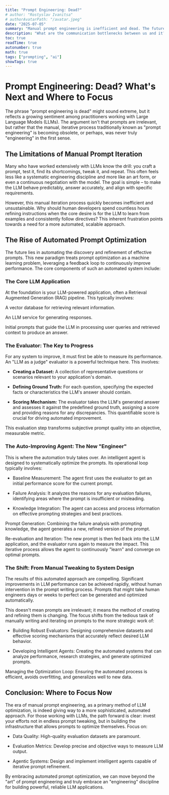 ```yaml
---
title: "Prompt Engineering: Dead?"
# author: "Rostyslav Ivanitsa"
# authorAvatarPath: "/avatar.jpeg"
date: "2025-07-05"
summary: "Manual prompt engineering is inefficient and dead. The future involves automated prompt optimization using a three-part system: a core LLM application, an LLM-as-a-judge evaluator to measure performance, and an auto-improving agent that researches, generates, and refines prompts. This approach has shown significant performance gains, shifting the focus from manual prompt tweaking to building robust evaluators and agentic systems for continuous, automated LLM improvement"
description: "What are the communication bottlenecks between us and it?"
toc: true
readTime: true
autonumber: true
math: true
tags: ["prompting", "ai"]
showTags: true
---
```


# Prompt Engineering: Dead? What's Next and Where to Focus
The phrase "prompt engineering is dead" might sound extreme, but it reflects a growing sentiment among practitioners working with Large Language Models (LLMs). The argument isn't that prompts are irrelevant, but rather that the manual, iterative process traditionally known as "prompt engineering" is becoming obsolete, or perhaps, was never truly "engineering" in the first sense.

## The Limitations of Manual Prompt Iteration
Many who have worked extensively with LLMs know the drill: you craft a prompt, test it, find its shortcomings, tweak it, and repeat. This often feels less like a systematic engineering discipline and more like an art form, or even a continuous negotiation with the model. The goal is simple – to make the LLM behave predictably, answer accurately, and align with specific requirements.

However, this manual iteration process quickly becomes inefficient and unsustainable. Why should human developers spend countless hours refining instructions when the core desire is for the LLM to learn from examples and consistently follow directives? This inherent frustration points towards a need for a more automated, scalable approach.

## The Rise of Automated Prompt Optimization
The future lies in automating the discovery and refinement of effective prompts. This new paradigm treats prompt optimization as a machine learning problem, leveraging a feedback loop to continuously improve performance. The core components of such an automated system include:

### The Core LLM Application
At the foundation is your LLM-powered application, often a Retrieval Augmented Generation (RAG) pipeline. This typically involves:

A vector database for retrieving relevant information.

An LLM service for generating responses.

Initial prompts that guide the LLM in processing user queries and retrieved context to produce an answer.

### The Evaluator: The Key to Progress
For any system to improve, it must first be able to measure its performance. An "LLM as a judge" evaluator is a powerful technique here. This involves:

* **Creating a Dataset:** A collection of representative questions or scenarios relevant to your application's domain.

* **Defining Ground Truth:** For each question, specifying the expected facts or characteristics the LLM's answer should contain.

* **Scoring Mechanism:** The evaluator takes the LLM's generated answer and assesses it against the predefined ground truth, assigning a score and providing reasons for any discrepancies. This quantifiable score is crucial for driving automated improvement.

This evaluation step transforms subjective prompt quality into an objective, measurable metric.

### The Auto-Improving Agent: The New "Engineer"
This is where the automation truly takes over. An intelligent agent is designed to systematically optimize the prompts. Its operational loop typically involves:

* Baseline Measurement: The agent first uses the evaluator to get an initial performance score for the current prompt.

* Failure Analysis: It analyzes the reasons for any evaluation failures, identifying areas where the prompt is insufficient or misleading.

* Knowledge Integration: The agent can access and process information on effective prompting strategies and best practices.

Prompt Generation: Combining the failure analysis with prompting knowledge, the agent generates a new, refined version of the prompt.

Re-evaluation and Iteration: The new prompt is then fed back into the LLM application, and the evaluator runs again to measure the impact. This iterative process allows the agent to continuously "learn" and converge on optimal prompts.

### The Shift: From Manual Tweaking to System Design
The results of this automated approach are compelling. Significant improvements in LLM performance can be achieved rapidly, without human intervention in the prompt writing process. Prompts that might take human engineers days or weeks to perfect can be generated and optimized automatically.

This doesn't mean prompts are irrelevant; it means the method of creating and refining them is changing. The focus shifts from the tedious task of manually writing and iterating on prompts to the more strategic work of:

* Building Robust Evaluators: Designing comprehensive datasets and effective scoring mechanisms that accurately reflect desired LLM behavior.

* Developing Intelligent Agents: Creating the automated systems that can analyze performance, research strategies, and generate optimized prompts.

Managing the Optimization Loop: Ensuring the automated process is efficient, avoids overfitting, and generalizes well to new data.

## Conclusion: Where to Focus Now
The era of manual prompt engineering, as a primary method of LLM optimization, is indeed giving way to a more sophisticated, automated approach. For those working with LLMs, the path forward is clear: invest your efforts not in endless prompt tweaking, but in building the infrastructure that allows prompts to optimize themselves. Focus on:

* Data Quality: High-quality evaluation datasets are paramount.

* Evaluation Metrics: Develop precise and objective ways to measure LLM output.

* Agentic Systems: Design and implement intelligent agents capable of iterative prompt refinement.

By embracing automated prompt optimization, we can move beyond the "art" of prompt engineering and truly embrace an "engineering" discipline for building powerful, reliable LLM applications.